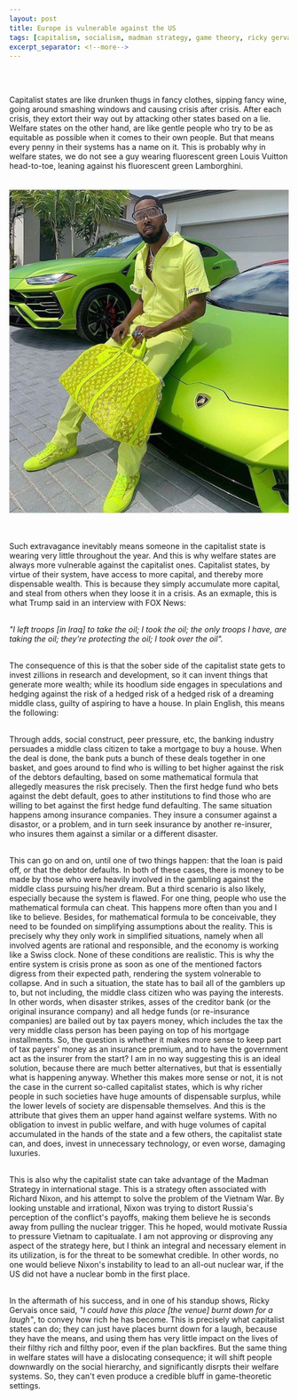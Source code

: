 ```yaml
---
layout: post
title: Europe is vulnerable against the US
tags: [capitalism, socialism, madman strategy, game theory, ricky gervais]
excerpt_separator: <!--more-->
---
```




<br><br>

<p align="justify">
    
  
  
Capitalist states are like drunken thugs in fancy clothes, sipping fancy wine, going around smashing windows and causing crisis after crisis.
After each crisis, they extort their way out by attacking other states based on a lie. <!--more-->
Welfare states on the other hand, are like gentle people who try to be as equitable as possible when it comes to their own people. 
But that means every penny in their systems has a name on it. This is probably why in welfare states, we do not see a guy wearing fluorescent green Louis Vuitton head-to-toe, leaning against his fluorescent green Lamborghini.<br><br>

</p>    
    
<p align="center">
      <img alt="Lamborghini" src="/assets/img/pexels/lamborghini.jpg">
</p>
<br>
<p align="justify">
    
  

Such extravagance inevitably means someone in the capitalist state is wearing very little throughout the year. 
And this is why welfare states are always more vulnerable against the capitalist ones. 
Capitalist states, by virtue of their system, have access to more capital, and thereby more dispensable wealth. 
This is because they simply accumulate more capital, and steal from others when they loose it in a crisis. As an exmaple, this is what Trump said in an interview with FOX News: <br><br>
  
<em>"I left troops [in Iraq] to take the oil; I took the oil; the only troops I have, are taking the oil; they're protecting the oil; I took over the oil".</em> <br><br>
  
The consequence of this is that the sober side of the capitalist state gets to invest zillions in research and development, so it can invent things that generate more wealth; while its hoodlum side engages in speculations and hedging against the risk of a hedged risk of a hedged risk of a dreaming middle class, guilty of aspiring to have a house. In plain English, this means the following: <br><br>
    
Through adds, social construct, peer pressure, etc, the banking industry persuades a middle class citizen to take a mortgage to buy a house. When the deal is done, the bank puts a bunch of these deals together in one basket, and goes around to find who is willing to bet higher against the risk of the debtors defaulting, based on some mathematical formula that allegedly measures the risk precisely. Then the first hedge fund who bets against the debt default, goes to ather institutions to find those who are willing to bet against the first hedge fund defaulting. The same situation happens among insurance companies. They insure a consumer against a disastor, or a problem, and in turn seek insurance by another re-insurer, who insures them against a similar or a different disaster. 
 <br><br>
    
This can go on and on, until one of two things happen: that the loan is paid off, or that the debtor defaults. In both of these cases, there is money to be made by those who were heavily involved in the gambling against the middle class pursuing his/her dream. But a third scenario is also likely, especially because the system is flawed. For one thing, people who use the mathematical formula can cheat. This happens more often than you and I like to believe. Besides, for mathematical formula to be conceivable, they need to be founded on simplifying assumptions about the reality. This is precisely why they only work in simplified situations, namely when all involved agents are rational and responsible, and the economy is working like a Swiss clock. None of these conditions are realistic. This is why the entire system is crisis prone as soon as one of the mentioned factors digress from their expected path, rendering the system volnerable to collapse. And in such a situation, the state has to bail all of the gamblers up to, but not including, the middle class citizen who was paying the interests. In other words, when disaster strikes, asses of the creditor bank (or the original insurance company) and all hedge funds (or re-insurance companies) are bailed out by tax payers money, which includes the tax the very middle class person has been paying on top of his mortgage installments. So, the question is whether it makes more sense to keep part of tax payers' money as an insurance premium, and to have the government act as the insurer from the start? I am in no way suggesting this is an ideal solution, because there are much better alternatives, but that is essentially what is happening anyway. Whether this makes more sense or not, it is not the case in the current so-called capitalist states, which is why richer people in such societies have huge amounts of dispensable surplus, while the lower levels of society are dispensable themselves. And this is the attribute that gives them an upper hand against welfare systems. With no obligation to invest in public welfare, and with huge volumes of capital accumulated in the hands of the state and a few others, the capitalist state can, and does, invest in unnecessary technology, or even worse, damaging luxuries. <br><br>
    
This is also why the capitalist state can take advantage of the Madman Strategy in international stage. This is a strategy often associated with Richard Nixon, and his attempt to solve the problem of the Vietnam War. By looking unstable and irrational, Nixon was trying to distort Russia's perception of the conflict's payoffs, making them believe he is seconds away from pulling the nuclear trigger. This he hoped, would motivate Russia to pressure Vietnam to capitualate. I am not approving or disproving any aspect of the strategy here, but I think an integral and necessary element in its utilization, is for the threat to be somewhat credible. In other words, no one would believe Nixon's instability to lead to an all-out nuclear war, if the US did not have a nuclear bomb in the first place. <br><br>
    
In the aftermath of his success, and in one of his standup shows, Ricky Gervais once said, <em>"I could have this place [the venue] burnt down for a laugh"</em>, to convey how rich he has become. 
This is precisely what capitalist states can do; they can just have places burnt down for a laugh, because they have the means, and using them has very little impact on the lives of their filthy rich and filthy poor, even if the plan backfires. But the same thing in welfare states will have a dislocating consequence; it will shift people downwardly on the social hierarchy, and significantly disrpts their welfare systems. So, they can't even produce a credible bluff in game-theoretic settings. 
 
 
 </p>  


<br><br>
